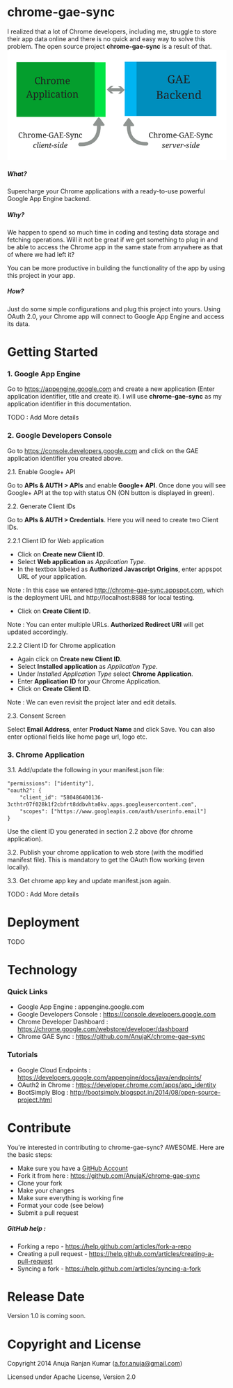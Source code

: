 chrome-gae-sync
==========

I realized that a lot of Chrome developers, including me, struggle to store their app data online and there is no quick and easy way to solve this problem. The open source project **chrome-gae-sync** is a result of that.
![alt text](https://raw.githubusercontent.com/AnujaK/chrome-gae-sync/master/extras/Chrome-GAE-Sync_img.png "Initial Architecture")
##### What?

Supercharge your Chrome applications with a ready-to-use powerful Google App Engine backend. 


##### Why?

We happen to spend so much time in coding and testing data storage and fetching operations. Will it not be great if we get something to plug in and be able to access the Chrome app in the same state from anywhere as that of where we had left it?

You can be more productive in building the functionality of the app by using this project in your app.

##### How?

Just do some simple configurations and plug this project into yours. Using OAuth 2.0, your Chrome app will connect to Google App Engine and access its data.

Getting Started
==========

### 1. Google App Engine

Go to https://appengine.google.com and create a new application (Enter application identifier, title and create it). I will use **chrome-gae-sync** as my application identifier in this documentation.

TODO : Add More details


### 2. Google Developers Console

Go to https://console.developers.google.com and click on the GAE application identifier you created above. 

2.1. Enable Google+ API

Go to **APIs & AUTH > APIs** and enable **Google+ API**. Once done you will see Google+ API at the top with status ON (ON button is displayed in green).

2.2. Generate Client IDs

Go to **APIs & AUTH > Credentials**. Here you will need to create two Client IDs.

2.2.1 Client ID for Web application

- Click on **Create new Client ID**.
- Select **Web application** as *Application Type*.
- In the textbox labeled as **Authorized Javascript Origins**, enter appspot URL of your application. 

Note : In this case we entered http://chrome-gae-sync.appspot.com, which is the deployment URL and http://localhost:8888 for local testing. 

- Click on **Create Client ID**.

Note : You can enter multiple URLs. **Authorized Redirect URI** will get updated accordingly. 

2.2.2 Client ID for Chrome application

- Again click on **Create new Client ID**.
- Select **Installed application** as *Application Type*.
- Under *Installed Application Type* select **Chrome Application**. 
- Enter **Application ID** for your Chrome Application.
- Click on **Create Client ID**.

Note : We can even revisit the project later and edit details.

2.3. Consent Screen 

Select **Email Address**, enter **Product Name** and click Save. You can also enter optional fields like home page url, logo etc.


### 3. Chrome Application

3.1. Add/update the following in your manifest.json file:

```
"permissions": ["identity"],
"oauth2": {
    "client_id": "580486400136-3cthtr07f028k1f2cbfrt8ddbvhta0kv.apps.googleusercontent.com",
    "scopes": ["https://www.googleapis.com/auth/userinfo.email"]
}
```

Use the client ID you generated in section 2.2 above (for chrome application).

3.2. Publish your chrome application to web store (with the modified manifest file). This is mandatory to get the OAuth flow working (even locally).

3.3. Get chrome app key and update manifest.json again.

TODO : Add More details


Deployment
==========

TODO

Technology
==========

### Quick Links

- Google App Engine : appengine.google.com
- Google Developers Console : https://console.developers.google.com
- Chrome Developer Dashboard : https://chrome.google.com/webstore/developer/dashboard
- Chrome GAE Sync : https://github.com/AnujaK/chrome-gae-sync

### Tutorials

- Google Cloud Endpoints : https://developers.google.com/appengine/docs/java/endpoints/
- OAuth2 in Chrome : https://developer.chrome.com/apps/app_identity
- BootSimply Blog : http://bootsimply.blogspot.in/2014/08/open-source-project.html



Contribute
==========

You're interested in contributing to chrome-gae-sync? AWESOME. Here are the basic steps:

- Make sure you have a [GitHub Account](https://github.com/signup/free)
- Fork it from here : https://github.com/AnujaK/chrome-gae-sync
- Clone your fork  
- Make your changes
- Make sure everything is working fine
- Format your code (see below)
- Submit a pull request

##### GitHub help : 

- Forking a repo - https://help.github.com/articles/fork-a-repo
- Creating a pull request - https://help.github.com/articles/creating-a-pull-request
- Syncing a fork - https://help.github.com/articles/syncing-a-fork
 

Release Date
==========

Version 1.0 is coming soon.

Copyright and License
==========

Copyright 2014 Anuja Ranjan Kumar (a.for.anuja@gmail.com)

Licensed under Apache License, Version 2.0
